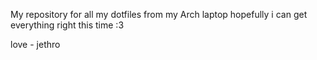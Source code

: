 My repository for all my dotfiles from my Arch laptop hopefully i can get everything right this time :3

love -
		jethro

